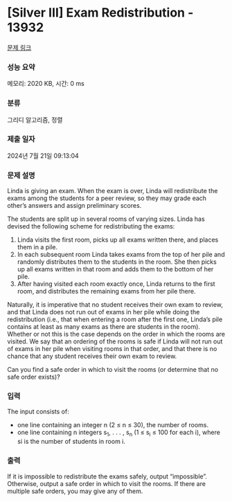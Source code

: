 # [Silver III] Exam Redistribution - 13932 

[문제 링크](https://www.acmicpc.net/problem/13932) 

### 성능 요약

메모리: 2020 KB, 시간: 0 ms

### 분류

그리디 알고리즘, 정렬

### 제출 일자

2024년 7월 21일 09:13:04

### 문제 설명

<p>Linda is giving an exam. When the exam is over, Linda will redistribute the exams among the students for a peer review, so they may grade each other’s answers and assign preliminary scores.</p>

<p>The students are split up in several rooms of varying sizes. Linda has devised the following scheme for redistributing the exams:</p>

<ol>
	<li>Linda visits the first room, picks up all exams written there, and places them in a pile.</li>
	<li>In each subsequent room Linda takes exams from the top of her pile and randomly distributes them to the students in the room. She then picks up all exams written in that room and adds them to the bottom of her pile.</li>
	<li>After having visited each room exactly once, Linda returns to the first room, and distributes the remaining exams from her pile there.</li>
</ol>

<p>Naturally, it is imperative that no student receives their own exam to review, and that Linda does not run out of exams in her pile while doing the redistribution (i.e., that when entering a room after the first one, Linda’s pile contains at least as many exams as there are students in the room). Whether or not this is the case depends on the order in which the rooms are visited. We say that an ordering of the rooms is safe if Linda will not run out of exams in her pile when visiting rooms in that order, and that there is no chance that any student receives their own exam to review.</p>

<p>Can you find a safe order in which to visit the rooms (or determine that no safe order exists)?</p>

### 입력 

 <p>The input consists of:</p>

<ul>
	<li>one line containing an integer n (2 ≤ n ≤ 30), the number of rooms.</li>
	<li>one line containing n integers s<sub>1</sub>, . . . , s<sub>n</sub> (1 ≤ s<sub>i</sub> ≤ 100 for each i), where si is the number of students in room i.</li>
</ul>

### 출력 

 <p>If it is impossible to redistribute the exams safely, output “impossible”. Otherwise, output a safe order in which to visit the rooms. If there are multiple safe orders, you may give any of them.</p>

